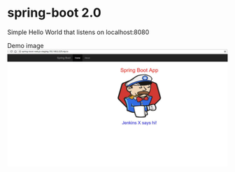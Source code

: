 # spring-boot 2.0

Simple Hello World that listens on localhost:8080

Demo image
![image](https://github.com/mapsic/spring-boot-web/raw/master/images/spring-boot.jpg)
